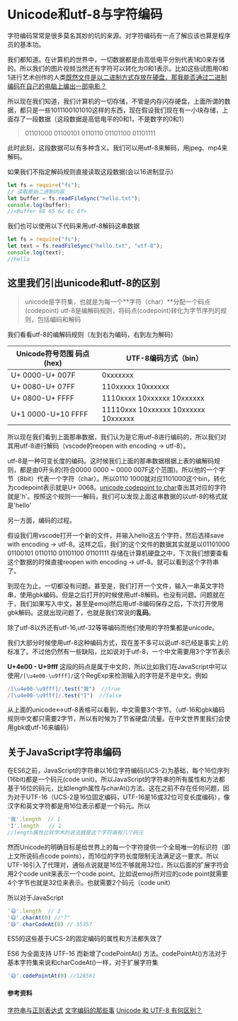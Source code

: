 # Unicode和utf-8与字符编码

字符编码常常是很多莫名其妙的坑的来源。对字符编码有一点了解应该也算是程序员的基本功。

我们都知道。在计算机的世界中，一切数据都是由高低电平分别代表1和0来存储的。所以我们的图片视频当然还有字符可以转化为0和1表示。比如这些试图用0和1进行艺术创作的人类[既然文件是以二进制方式存放在硬盘，那我能否通过二进制编码在自己的电脑上编出一部电影？](https://www.zhihu.com/question/27468258)

所以现在我们知道，我们计算机的一切存储，不管是内存闪存硬盘，上面所谓的数据，都只是一些1011100101010这样的东西，现在假设我们现在有一小块存储，上面存了一段数据（这段数据是高低电平的0和1，不是数字的0和1）

> 01101000 01100101 0110110 01101100 01101111 

此时此刻，这段数据可以有多种含义。我们可以用utf-8来解码，用jpeg、mp4来解码。

如果我们不指定解码规则直接读取这段数据(会以16进制显示)
```js
let fs = require("fs");
// 读取原始二进制内容
let buffer = fs.readFileSync("hello.txt"); 
console.log(buffer);
//<Buffer 68 65 6c 6c 6f>
```

我们也可以使用以下代码来用utf-8解码这串数据
```js
let fs = require("fs");
let text = fs.readFileSync("hello.txt", "utf-8"); 
console.log(text);
//hello
```

## 这里我们引出unicode和utf-8的区别

> unicode是字符集，也就是为每一个**字符（char）**分配一个码点(codepoint)
> utf-8是编解码规则，将码点(codepoint)转化为字节序列的规则，包括编码和解码

我们看看utf-8的编解码规则（左到右为编码，右到左为解码） 

Unicode符号范围 码点(hex) |        UTF-8编码方式（bin）
--------------------------|-------------------------------------
U+ 0000-U+ 007F | 0xxxxxxx
U+ 0080-U+ 07FF | 110xxxxx 10xxxxxx
U+ 0800-U+ FFFF | 1110xxxx 10xxxxxx 10xxxxxx
U+1 0000-U+10 FFFF | 11110xxx 10xxxxxx 10xxxxxx 10xxxxxx

所以现在我们看到上面那串数据，我们认为是它用utf-8进行编码的，所以我们对其用utf-8进行解码（vscode的reopen with encoding -> utf-8）。

utf-8是一种可变长度的编码。这时候我们上面的那串数据根据上表的编解码规则，都是由0开头的(符合0000 0000 ~ 0000 007F这个范围)。所以他的一个字节（8bit）代表一个字符（char）。所以0110 1000就对应1101000这个bin，转化为codepoint表示就是U+ 0068。[unicode codepoint to char](http://unicode.scarfboy.com/)查出其对应的字符就是'h'。按照这个规则一一解码，我们可以发现上面这串数据的以utf-8的格式就是'hello'

另一方面，编码的过程。

假设我们用vscode打开一个新的文件，并输入hello这五个字符，然后选择save with encoding -> utf-8。这样之后，我们的这个文件的数据其实就是以01101000 01100101 0110110 01101100 01101111 存储在计算机硬盘之中，下次我们想要查看这个数据的时候直接reopen with encoding -> utf-8。就可以看到这个字符串了。

到现在为止。一切都没有问题。甚至是，我们打开一个文件，输入一串英文字符串，使用gbk编码。但是之后打开的时候使用utf-8解码。也没有问题。问题就在于，我们如果写入中文，甚至是emoji然后用utf-8编码保存之后，下次打开使用gbk解码。这就出现问题了，也就是我们常说的**乱码**。

除了utf-8以外还有utf-16,utf-32等等编码而他们使用的字符集都是unicode。

我们大部分时候使用utf-8这种编码方式，现在差不多可以说utf-8已经是事实上的标准了。不过他仍然有一些缺陷，比如说对于utf-8，一个中文需要用3个字节表示

**U+4e00 - U+9fff** 这段的码点是属于中文的，所以比如我们在JavaScript中可以使用`/[\u4e00-\u9fff]/`这个RegExp来检测输入的字符是不是中文。例如
```js
/[\u4e00-\u9fff]/.test("我")  //true
/[\u4e00-\u9fff]/.test("I")  //false
```
从上面的unicode<->utf-8表格可以看到，中文需要3个字节。（utf-16和gbk编码规则中文都只需要2字节，所以有时候为了节省硬盘/流量。在中文世界里我们会使用gbk或utf-16来编码）

## 关于JavaScript字符串编码

在ES6之前，JavaScript的字符串以16位字符编码(UCS-2)为基础，每个16位序列(16bit)都是一个码元(code unit)。所以JavaScript的字符串的所有属性和方法都基于16位的码元，比如length属性与charAt()方法。这在之前不存在任何问题，因为对于UTF-16（UCS-2是16位固定编码，UTF-16是16或32位可变长度编码），像汉字和英文字符都是用16位表示都是一个码元。所以
```js
'我'.length  // 1
'I'.length   // 1
//length属性比较学术的说法就是这个字符串有几个码元
```

然而Unicode的明确目标是给世界上的每一个字符提供一个全局唯一的标识符（即上文所说码点code points），而16位的字符长度限制无法满足这一要求。所以UTF-16引入了代理对，通俗点说就是16位不够就用32位，所以后面的扩展字符会用2个code unit来表示一个code point。比如说emoji所对应的code point就需要4个字节也就是32位来表示。也就需要2个码元（code unit）

所以对于JavaScript
```js
'😄'.length  // 2
'😄'.charAt(0) //"?"
'😄'.charCodeAt(0) // 55357
```
ES5的这些基于UCS-2的固定编码的属性和方法都失效了

ES6 为全面支持 UTF-16 而新增了codePointAt() 方法。codePointAt()方法对于基本字符集来说和charCodeAt()一样，对于扩展字符集
```js
'😄'.codePointAt(0) //128561
```

#### 参考资料
[字符串与正则表达式](https://sagittarius-rev.gitbooks.io/understanding-ecmascript-6-zh-ver/content/chapter_2.html)
[文字编码的那些事](https://zhuanlan.zhihu.com/p/30950632)
[Unicode 和 UTF-8 有何区别？](https://www.zhihu.com/question/23374078)